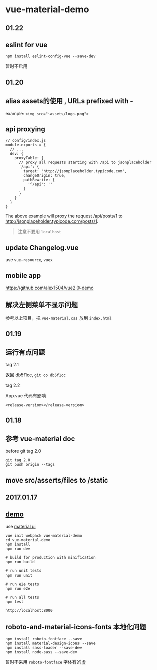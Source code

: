 vue-material-demo
===

01.22
---

## eslint for vue

`npm install eslint-config-vue --save-dev`

暂时不启用

01.20
---

## alias assets的使用 , URLs prefixed with `~` 

example: `<img src="~assets/logo.png">`


## api proxying

```
// config/index.js
module.exports = {
  // ...
  dev: {
    proxyTable: {
      // proxy all requests starting with /api to jsonplaceholder
      '/api': {
        target: 'http://jsonplaceholder.typicode.com',
        changeOrigin: true,
        pathRewrite: {
          '^/api': ''
        }
      }
    }
  }
}
```

The above example will proxy the request /api/posts/1 to http://jsonplaceholder.typicode.com/posts/1.

> 注意不要用 `localhost`

## update Changelog.vue

use `vue-resource`, `vuex`

## mobile app

https://github.com/alex1504/vue2.0-demo

## 解决左侧菜单不显示问题

参考以上项目，把 `vue-material.css` 放到 `index.html`

01.19
---

## 运行有点问题

tag 2.1

返回 db5f1cc, `git co db5f1cc`

tag 2.2

App.vue 代码有影响

```
<release-version></release-version>
```

01.18
---

## 参考 vue-material doc

before git tag 2.0

```
git tag 2.0
git push origin --tags
```

## move src/asserts/files to /static

2017.01.17
---

## [demo](http://codepen.io/vue-material/pen/WoZpMR)

use [material ui](https://github.com/marcosmoura/vue-material)

```
vue init webpack vue-material-demo
cd vue-material-demo
npm install
npm run dev

# build for production with minification
npm run build

# run unit tests
npm run unit

# run e2e tests
npm run e2e

# run all tests
npm test

```

`http://localhost:8000`

## roboto-and-material-icons-fonts 本地化问题

```
npm install roboto-fontface --save
npm install material-design-icons --save
npm install sass-loader --save-dev
npm install node-sass --save-dev
```

暂时不采用 `roboto-fontface` 字体有的虚
